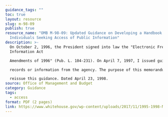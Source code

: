 ```yaml
---
guidance_tags: ""
toc: true
layout: resource
slug: m-98-09
publish: true
resource_name: "OMB M-98-09: Updated Guidance on Developing a Handbook for
  Individuals Seeking Access of Public Information"
description: >-
  On October 2, 1996, the President signed into law the "Electronic Freedom of
  Information Act

  Amendments of 1996" (Pub. L. 104-231). On April 7, 1997, I issued guidance (OMB Memorandum M97-10) on Section 11, which requires each agency to issue reference material or a guide for requesting

  records or information from the agency. The purpose of this memorandum is to rescind M-97-10 and

  reissue this guidance. Dated April 23, 1998.
source: Office of Management and Budget
category: Guidance
tags:
  - access
format: PDF (2 pages)
link: https://www.whitehouse.gov/wp-content/uploads/2017/11/1995-1998-M-98-09-Updated-Guidance-on-Developing-a-Handbook-for-Individuals-Seeking-Access-of-Public-Information.pdf
---
```

